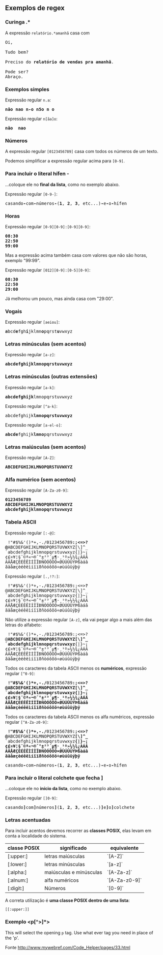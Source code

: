 Exemplos de regex
---


### Curinga .*

A expressão `relatório.*amanhã` casa com

<pre>
Oi,

Tudo bem?

Preciso do <strong>relatório de vendas pra amanhã</strong>.

Pode ser?
Abraço.
</pre>


### Exemplos simples

Expressão regular `n.a`:

<pre>
<strong>não</strong> <strong>nao</strong> <strong>n-o</strong> <strong>n5o</strong> <strong>n o</strong> 
</pre>


Expressão regular `n[ãa]o`:

<pre>
<strong>não </strong> <strong>nao</strong>
</pre>



### Números

A expressão regular `[0123456789]` casa com todos os números de um texto.

Podemos simplificar a expressão regular acima para `[0-9]`.


### Para incluir o literal hífen -

...coloque ele no __final da lista__, como no exemplo abaixo.

Expressão regular `[0-9-]`:

<pre>
casando<strong>-</strong>com<strong>-</strong>números<strong>-</strong>(<strong>1</strong>, <strong>2</strong>, <strong>3</strong>, etc...)<strong>-</strong>e<strong>-</strong>o<strong>-</strong>hífen
</pre>

### Horas

Expressão regular `[0-9][0-9]:[0-9][0-9]`:

<pre>
<strong>08:30</strong>
<strong>22:50</strong>
<strong>99:00</strong>
</pre>

Mas a expressão acima também casa com valores que não são horas, exemplo "99:99".

Expressão regular `[012][0-9]:[0-5][0-9]`:

<pre>
<strong>08:30</strong>
<strong>22:50</strong>
<strong>29:00</strong>
</pre>

Já melhorou um pouco, mas ainda casa com "29:00".
 


### Vogais

Expressão regular `[aeiou]`:

<pre>
<strong>a</strong>bcd<strong>e</strong>fgh<strong>i</strong>jklmn<strong>o</strong>pqrst<strong>u</strong>vwxyz
</pre>



### Letras minúsculas (sem acentos)

Expressão regular `[a-z]`:

<pre>
<strong>abcdefghijklmnopqrstuvwxyz</strong>
</pre>



### Letras minúsculas (outras extensões)

Expressão regular `[a-k]`:

<pre>
<strong>abcdefghijk</strong>lmnopqrstuvwxyz
</pre>

Expressão regular `[^a-k]`:

<pre>
abcdefghijk<strong>lmnopqrstuvwxyz</strong>
</pre>

Expressão regular `[a-el-o]`:

<pre>
<strong>abcde</strong>fghijk<strong>lmno</strong>pqrstuvwxyz
</pre>


### Letras maiúsculas (sem acentos)

Expressão regular `[A-Z]`:

<pre>
<strong>ABCDEFGHIJKLMNOPQRSTUVWXYZ</strong>
</pre>



### Alfa numérico (sem acentos)

Expressão regular `[A-Za-z0-9]`:

<pre>
<strong>0123456789
ABCDEFGHIJKLMNOPQRSTUVWXYZ
abcdefghijklmnopqrstuvwxyz</strong>
</pre>



### Tabela ASCII


Expressão regular `[:-@]`:

<pre>
 !"#$%&'()*+,-./0123456789<strong>:;<=>?
@</strong>ABCDEFGHIJKLMNOPQRSTUVWXYZ[\]^_
`abcdefghijklmnopqrstuvwxyz{|}~¡
¢£¤¥¦§¨©ª«¬®¯°±²³´µ¶·¸¹º»¼½¾¿ÀÁÂ
ÃÄÅÆÇÈÉÊËÌÍÎÏÐÑÒÓÔÕÖ×ØÙÚÛÜÝÞßàáâ
ãäåæçèéêëìíîïðñòóôõö÷øùúûüýþÿ
</pre>

Expressão regular `[.,!?:]`:

<pre>
 <strong>!</strong>"#$%&'()*+<strong>,</strong>-<strong>.</strong>/0123456789<strong>:</strong>;<=><strong>?</strong>
@ABCDEFGHIJKLMNOPQRSTUVWXYZ[\]^_
`abcdefghijklmnopqrstuvwxyz{|}~¡
¢£¤¥¦§¨©ª«¬®¯°±²³´µ¶·¸¹º»¼½¾¿ÀÁÂ
ÃÄÅÆÇÈÉÊËÌÍÎÏÐÑÒÓÔÕÖ×ØÙÚÛÜÝÞßàáâ
ãäåæçèéêëìíîïðñòóôõö÷øùúûüýþÿ
</pre>


Não utilize a expressão regular `[A-z]`, ela vai pegar algo a mais além das letras do alfabeto:

<pre>
 !"#$%&'()*+,-./0123456789:;<=>?
@<strong>ABCDEFGHIJKLMNOPQRSTUVWXYZ[\]^_
`abcdefghijklmnopqrstuvwxyz</strong>{|}~¡
¢£¤¥¦§¨©ª«¬®¯°±²³´µ¶·¸¹º»¼½¾¿ÀÁÂ
ÃÄÅÆÇÈÉÊËÌÍÎÏÐÑÒÓÔÕÖ×ØÙÚÛÜÝÞßàáâ
ãäåæçèéêëìíîïðñòóôõö÷øùúûüýþÿ
</pre>


Todos os caracteres da tabela ASCII menos os __numéricos__, expressão regular `[^0-9]`:

<pre>
<strong> !"#$%&'()*+,-./</strong>0123456789<strong>:;<=>?
@ABCDEFGHIJKLMNOPQRSTUVWXYZ[\]^_
`abcdefghijklmnopqrstuvwxyz{|}~¡
¢£¤¥¦§¨©ª«¬®¯°±²³´µ¶·¸¹º»¼½¾¿ÀÁÂ
ÃÄÅÆÇÈÉÊËÌÍÎÏÐÑÒÓÔÕÖ×ØÙÚÛÜÝÞßàáâ
ãäåæçèéêëìíîïðñòóôõö÷øùúûüýþÿ</strong>
</pre>

Todos os caracteres da tabela ASCII menos os alfa numéricos, expressão regular `[^A-Za-z0-9]`:

<pre>
<strong> !"#$%&'()*+,-./</strong>0123456789<strong>:;<=>?
@</strong>ABCDEFGHIJKLMNOPQRSTUVWXYZ<strong>[\]^_
`</strong>abcdefghijklmnopqrstuvwxyz<strong>{|}~¡
¢£¤¥¦§¨©ª«¬®¯°±²³´µ¶·¸¹º»¼½¾¿ÀÁÂ
ÃÄÅÆÇÈÉÊËÌÍÎÏÐÑÒÓÔÕÖ×ØÙÚÛÜÝÞßàáâ
ãäåæçèéêëìíîïðñòóôõö÷øùúûüýþÿ</strong>
</pre>





<pre>
casando<strong>-</strong>com<strong>-</strong>números<strong>-</strong>(<strong>1</strong>, <strong>2</strong>, <strong>3</strong>, etc...)<strong>-</strong>e<strong>-</strong>o<strong>-</strong>hífen
</pre>

### Para incluir o literal colchete que fecha ]

...coloque ele no __início da lista__, como no exemplo abaixo.

Expressão regular `[]0-9]`:


<pre>
casando<strong>]</strong>com<strong>]</strong>números<strong>]</strong>(<strong>1</strong>, <strong>2</strong>, <strong>3</strong>, etc...)<strong>]</strong>e<strong>]</strong>o<strong>]</strong>colchete
</pre>



### Letras acentuadas

Para incluir acentos devemos recorrer as __classes POSIX__, elas levam em conta a localidade do sistema.

<table>
    <thead>
        <tr>
            <th>classe POSIX</th>
            <th>significado</th>
            <th>equivalente</th>
        </tr>
    </thead>
    <tbody>
        <tr>
            <td>[:upper:]</td>
            <td>letras maiúsculas</td>
            <td>`[A-Z]`</td>
        </tr>
        <tr>
            <td>[:lower:]</td>
            <td>letras minúsculas</td>
            <td>`[a-z]`</td>
        </tr>
        <tr>
            <td>[:alpha:]</td>
            <td>maiúsculas e minúsculas</td>
            <td>`[A-Za-z]`</td>
        </tr>
        <tr>
            <td>[:alnum:]</td>
            <td>alfa numéricos</td>
            <td>`[A-Za-z0-9]`</td>
        </tr>
        <tr>
            <td>[:digit:]</td>
            <td>Números</td>
            <td>`[0-9]`</td>
        </tr>
    </tbody>
</table>

A correta utilização é __uma classe POSIX dentro de uma lista__:

    [[:upper:]]







### Exemplo <p[^>]*>
					
This will select the opening `p` tag. 
Use what ever tag you need in place of the 'p'.

Fonte http://www.mywebref.com/Code_Helper/pages/33.html